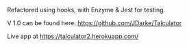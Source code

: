 
Refactored using hooks, with Enzyme & Jest for testing.

V 1.0 can be found here: https://github.com/JDarke/Talculator


Live app at https://talculator2.herokuapp.com/
